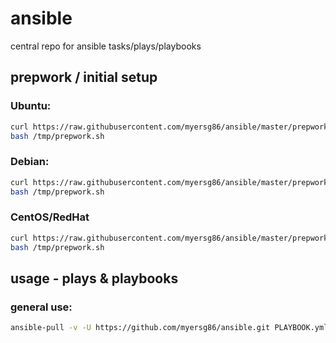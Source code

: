 # ansible
central repo for ansible tasks/plays/playbooks

## prepwork / initial setup

### Ubuntu:
```bash
curl https://raw.githubusercontent.com/myersg86/ansible/master/prepwork-ubuntu.sh --output /tmp/prepwork.sh &&
bash /tmp/prepwork.sh
```

### Debian:
```bash
curl https://raw.githubusercontent.com/myersg86/ansible/master/prepwork-debian.sh --output /tmp/prepwork.sh &&
bash /tmp/prepwork.sh
```

### CentOS/RedHat
```bash
curl https://raw.githubusercontent.com/myersg86/ansible/master/prepwork-centos.sh --output /tmp/prepwork.sh &&
bash /tmp/prepwork.sh
```
## usage - plays & playbooks

### general use:
```bash
ansible-pull -v -U https://github.com/myersg86/ansible.git PLAYBOOK.yml
```
